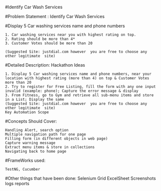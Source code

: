 #Identify Car Wash Services
 
#Problem Statement : Identify Car Wash Services
 
#Display 5 Car washing services name and phone numbers
 
	1. Car washing services near you with highest rating on top.
	2. Rating should be more than 4*
	3. Customer Votes should be more than 20
 
	(Suggested Site: justdial.com however  you are free to choose any other legitimate  site)
 
#Detailed Description: Hackathon Ideas
 
	1. Display 5 Car washing services name and phone numbers, near your location with highest rating (more than 4) on top & Customer Votes more than 20
	2. Try to register for Free Listing, fill the form with any one input invalid (example: phone); Capture the error message & display 
	3. From Fitness, go to Gym and retrieve all sub-menu items and store in a List; Display the same
	(Suggested Site: justdial.com however  you are free to choose any other legitimate  site)
	Key Automation Scope
 
 
#Concepts Should Cover:
 
	Handling Alert, search option
	Multiple navigation path for one page
	Filling form (in different objects in web page)
	Capture warning message
	Extract menu items & store in collections
	Navigating back to home page
#FrameWorks used:
 
	TestNG, Cucumber
 
#Other things that have been done:
	Selenium Grid
	ExcelSheet
	Screenshots
	logs
	reports